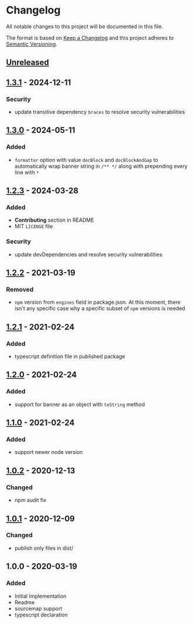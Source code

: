 # Changelog

All notable changes to this project will be documented in this file.

The format is based on [Keep a Changelog](http://keepachangelog.com/en/1.0.0/)
and this project adheres to [Semantic Versioning](http://semver.org/spec/v2.0.0.html).

## [Unreleased]

## [1.3.1] - 2024-12-11

### Security

- update transitive dependency `braces` to resolve security vulnerabilities

## [1.3.0] - 2024-05-11

### Added

- `formatter` option with value `docBlock` and `docBlockAndGap` to automatically wrap banner string in `/** */` along with prepending every line with `*`

## [1.2.3] - 2024-03-28

### Added

- **Contributing** section in README
- MIT `LICENSE` file

### Security

- update devDependencies and resolve security vulnerabilities

## [1.2.2] - 2021-03-19

### Removed

- `npm` version from `engines` field in package.json. At this moment, there isn't any specific case why a specific subset of `npm` versions is needed

## [1.2.1] - 2021-02-24

### Added

- typescript definition file in published package

## [1.2.0] - 2021-02-24

### Added

- support for banner as an object with `toString` method

## [1.1.0] - 2021-02-24

### Added

- support newer node version

## [1.0.2] - 2020-12-13

### Changed

- npm audit fix

## [1.0.1] - 2020-12-09

### Changed

- publish only files in dist/

## 1.0.0 - 2020-03-19

### Added

- Initial Implementation
- Readme
- sourcemap support
- typescript declaration

[Unreleased]: https://github.com/stropho/rollup-plugin-banner2/compare/v1.3.1...HEAD
[1.3.1]: https://github.com/stropho/rollup-plugin-banner2/compare/v1.3.0...v1.3.1
[1.3.0]: https://github.com/stropho/rollup-plugin-banner2/compare/v1.2.3...v1.3.0
[1.2.3]: https://github.com/stropho/rollup-plugin-banner2/compare/v1.2.2...v1.2.3
[1.2.2]: https://github.com/stropho/rollup-plugin-banner2/compare/v1.2.1...v1.2.2
[1.2.1]: https://github.com/stropho/rollup-plugin-banner2/compare/v1.2.0...v1.2.1
[1.2.0]: https://github.com/stropho/rollup-plugin-banner2/compare/v1.1.0...v1.2.0
[1.1.0]: https://github.com/stropho/rollup-plugin-banner2/compare/v1.0.2...v1.1.0
[1.0.2]: https://github.com/stropho/rollup-plugin-banner2/compare/v1.0.1...v1.0.2
[1.0.1]: https://github.com/stropho/rollup-plugin-banner2/compare/v1.0.0...v1.0.1
